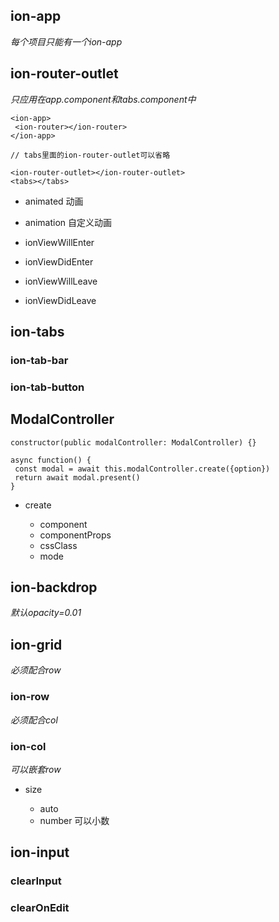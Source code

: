 ## ion-app

*每个项目只能有一个ion-app*

## ion-router-outlet 

*只应用在app.component和tabs.component中*

```
<ion-app>
 <ion-router></ion-router>
</ion-app>
```

```
// tabs里面的ion-router-outlet可以省略

<ion-router-outlet></ion-router-outlet>
<tabs></tabs>
```

* animated 动画

* animation 自定义动画

* ionViewWillEnter

* ionViewDidEnter

* ionViewWillLeave

* ionViewDidLeave

## ion-tabs

### ion-tab-bar

### ion-tab-button


## ModalController

```
constructor(public modalController: ModalController) {}

async function() {
 const modal = await this.modalController.create({option})
 return await modal.present()
}

```

* create

  * component
  * componentProps
  * cssClass
  * mode

## ion-backdrop

*默认opacity=0.01*



## ion-grid

*必须配合row*

### ion-row 

*必须配合col*

### ion-col 

*可以嵌套row*

* size

  * auto
  * number 可以小数
## ion-input

### clearInput

### clearOnEdit
